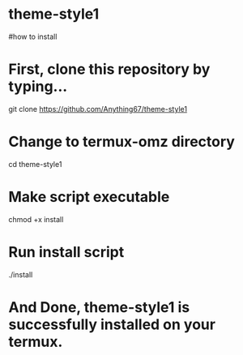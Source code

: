 # theme-style1



#how to install

# First, clone this repository by typing...
git clone https://github.com/Anything67/theme-style1

# Change to termux-omz directory
cd theme-style1

# Make script executable
chmod +x install

# Run install script
./install

# And Done, theme-style1 is successfully installed on your termux.
